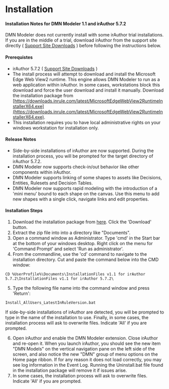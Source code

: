 # Installation

#### Installation Notes for DMN Modeler 1.1 and irAuthor 5.7.2

DMN Modeler does not currently install with some irAuthor trial installations.  If you are in the middle of a trial, download irAuthor from the support site directly ( [Support Site Downloads](https://support.inrule.com/hc/en-us/articles/360058138552-Download-InRule-Software) ) before following the instructions below. 

#### Prerequistes
- irAuthor 5.7.2 ( [Support Site Downloads](https://support.inrule.com/hc/en-us/articles/360058138552-Download-InRule-Software) )
- The install process will attempt to download and install the Microsoft Edge Web View2 runtime.  This engine allows DMN Modeler to run as a web application within irAuthor.  In some cases, workstations block this download and force the user download and install it manually. Download the installation package from [https://downloads.inrule.com/latest/MicrosoftEdgeWebView2RuntimeInstallerX64.exe](https://downloads.inrule.com/latest/MicrosoftEdgeWebView2RuntimeInstallerX64.exe). 
- This installation requires you to have local administrative rights on your windows workstation for installation only.

#### Release Notes
- Side-by-side installations of irAuthor are now supported. During the installation process, you will be prompted for the target directory of irAuthor 5.7.2.
- DMN Modeler now supports check-in/out behavior like other components within irAuthor.
- DMN Modeler supports linking of some shapes to assets like Decisions, Entities, Rulesets and Decision Tables.
- DMN Modeler now supports rapid modeling with the introduction of a 'mini menu' bound to each shape on the canvas.  Use this menu to add new shapes with a single click, navigate links and edit properties.

#### Installation Steps
1. Download the installation package from [here](/install/InstallationFiles%20v1.1%20for%20irAuthor%205.7.2.zip). Click the 'Download' button.
1. Extract the zip file into into a directory like "Documents".
1. Open a command window as Administrator.  Type 'cmd' in the Start bar at the bottom of your windows desktop.  Right click on the menu for 'Command Prompt' and select 'Run as administrator'.
1. From the commandline, use the 'cd' command to navigate to the installation directory. Cut and paste the command below into the CMD window:
````
CD %UserProfile%\Documents\InstallationFiles v1.1 for irAuthor 5.7.2\InstallationFiles v1.1 for irAuthor 5.7.2\
````
5. Type the following file name into the command window and press 'Return':  
````
Install_AllUsers_LatestInRuleVersion.bat
````
If side-by-side installations of irAuthor are detected, you will be prompted to type in the name of the installation to use.  Finally, in some cases, the installation process will ask to overwrite files.  Indicate 'All' if you are prompted.

6. Open irAuthor and enable the DMN Modeler extension. Close irAuthor and re-open it. When you launch irAuthor, you should see the new item "DMN Models" on the vertical navigation pane on the left side of the screen, and also notice the new "DMN" group of menu options on the Home page ribbon. If for any reason it does not load correctly, you may see log information in the Event Log. Running the Uninstall.bat file found in the installation package will remove it if issues arise.
1. In some cases, the installation process will ask to overwrite files.  Indicate 'All' if you are prompted. 
